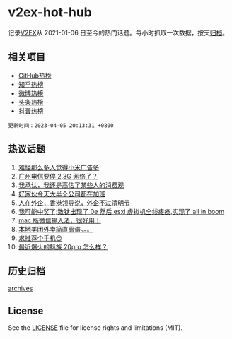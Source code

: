 # v2ex-hot-hub

 记录[V2EX](https://www.v2ex.com/)从 2021-01-06 日至今的热门话题。每小时抓取一次数据，按天[归档](archives)。
 
 ## 相关项目

- [GitHub热榜](https://github.com/snaildev/github-hot-hub)
- [知乎热榜](https://github.com/snaildev/zhihu-hot-hub)
- [微博热榜](https://github.com/snaildev/weibo-hot-hub)
- [头条热榜](https://github.com/snaildev/toutiao-hot-hub)
- [抖音热榜](https://github.com/snaildev/douyin-hot-hub)


 `更新时间：2023-04-05 20:13:31 +0800`

## 热议话题

1. [难怪那么多人觉得小米广告多](https://www.v2ex.com/t/929862)
1. [广州电信要停 2,3G 网络了？](https://www.v2ex.com/t/929917)
1. [我承认，我还是高估了某些人的消费观](https://www.v2ex.com/t/929840)
1. [好家伙今天大半个公司都在加班](https://www.v2ex.com/t/929921)
1. [人在外企，香港领导说，外企不过清明节](https://www.v2ex.com/t/929948)
1. [我可能中奖了;致钛出现了 0e 然后 esxi 虚拟机全线瘫痪,实现了 all in boom](https://www.v2ex.com/t/929866)
1. [mac 版微信输入法，很好用！](https://www.v2ex.com/t/929889)
1. [本地美团外卖简直离谱。。。](https://www.v2ex.com/t/929963)
1. [求推荐个手机😑](https://www.v2ex.com/t/929937)
1. [最近爆火的魅族 20pro 怎么样？](https://www.v2ex.com/t/929853)

## 历史归档

[archives](archives)

## License

See the [LICENSE](LICENSE) file for license rights and limitations (MIT).
